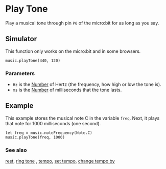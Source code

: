# Play Tone

Play a musical tone through pin ``P0`` of the micro:bit for as long as you say.

## Simulator

This function only works on the micro:bit and in some browsers.

```sig
music.playTone(440, 120)
```

### Parameters

* `Hz` is the [Number](/reference/types/number) of Hertz (the frequency, how high or low the tone is).
* `ms` is the [Number](/reference/types/number) of milliseconds that the tone lasts.

## Example

This example stores the musical note C in the variable `freq`.
Next, it plays that note for 1000 milliseconds (one second).

```blocks
let freq = music.noteFrequency(Note.C)
music.playTone(freq, 1000)
```

### See also

[rest](/reference/music/rest), [ring tone](/reference/music/ring-tone) , [tempo](/reference/music/tempo), [set tempo](/reference/music/set-tempo), [change tempo by](/reference/music/change-tempo-by)

